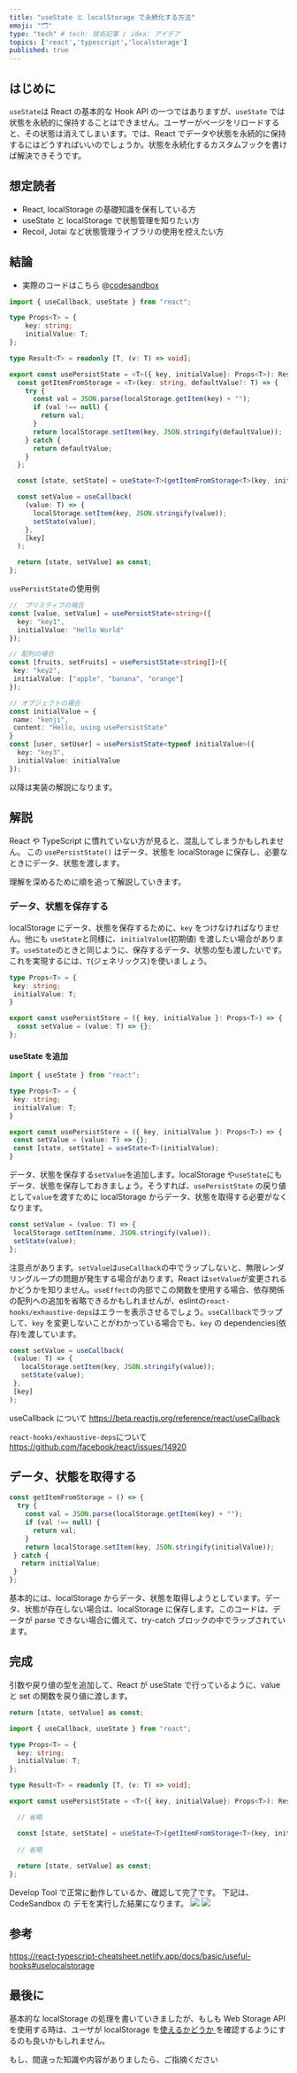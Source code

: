 ```yaml
---
title: "useState と localStorage で永続化する方法"
emoji: "🗂️"
type: "tech" # tech: 技術記事 / idea: アイデア
topics: ['react','typescript','localstorage']
published: true 
---
```

## はじめに
`useState`は React の基本的な Hook API の一つではありますが、`useState` では状態を永続的に保持することはできません。ユーザーがページをリロードすると、その状態は消えてしまいます。では、React でデータや状態を永続的に保持するにはどうすればいいのでしょうか。状態を永続化するカスタムフックを書けば解決できそうです。

## 想定読者
- React, localStorage の基礎知識を保有している方
- useState と localStorage で状態管理を知りたい方
- Recoil, Jotai など状態管理ライブラリの使用を控えたい方

## 結論
- 実際のコードはこちら
@[codesandbox](https://codesandbox.io/embed/usepersiststate-iuj52v?fontsize=14&hidenavigation=1&theme=dark)

```typescript
import { useCallback, useState } from "react";

type Props<T> = {
    key: string;
    initialValue: T;
};

type Result<T> = readonly [T, (v: T) => void];

export const usePersistState = <T>({ key, initialValue}: Props<T>): Result<T> => {
  const getItemFromStorage = <T>(key: string, defaultValue?: T) => {
    try {
      const val = JSON.parse(localStorage.getItem(key) + "");
      if (val !== null) {
        return val;
      }
      return localStorage.setItem(key, JSON.stringify(defaultValue));
    } catch {
      return defaultValue;
    }
  };

  const [state, setState] = useState<T>(getItemFromStorage<T>(key, initialValue));

  const setValue = useCallback(
    (value: T) => {
      localStorage.setItem(key, JSON.stringify(value));
      setState(value);
    }, 
    [key]
  );

  return [state, setValue] as const;
};
```
`usePersistState`の使用例
```typescript
//  プリミティブの場合
const [value, setValue] = usePersistState<string>({
  key: "key1",
  initialValue: "Hello World"
});

// 配列の場合
const [fruits, setFruits] = usePersistState<string[]>({
 key: "key2",
 initialValue: ["apple", "banana", "orange"] 
});

// オブジェクトの場合 
const initialValue = {
 name: "kenji",
 content: "Hello, using usePersistState"
}
const [user, setUser] = usePersistState<typeof initialValue>({
  key: "key3",
  initialValue: initialValue 
});
```
以降は実装の解説になります。

## 解説 
React や TypeScript に慣れていない方が見ると、混乱してしまうかもしれません。
この `usePersistState()` はデータ、状態を localStorage に保存し、必要なときにデータ、状態を渡します。

理解を深めるために順を追って解説していきます。

### データ、状態を保存する 
localStorage にデータ、状態を保存するために、`key` をつけなければなりません。他にも `useState`と同様に、`initialValue`(初期値) を渡したい場合があります。`useState`のときと同じように、保存するデータ、状態の型も渡したいです。これを実現するには、`T`(ジェネリックス)を使いましょう。

```typescript
type Props<T> = { 
 key: string; 
 initialValue: T;
}

export const usePersistStore = ({ key, initialValue }: Props<T>) => {
  const setValue = (value: T) => {};
};
```
#### useState を追加
```typescript
import { useState } from "react";

type Props<T> = { 
 key: string; 
 initialValue: T;
}

export const usePersistStore = ({ key, initialValue }: Props<T>) => {
 const setValue = (value: T) => {};
 const [state, setState] = useState<T>(initialValue);
}
```
データ、状態を保存する`setValue`を追加します。localStorage や`useState`にもデータ、状態を保存しておきましょう。そうすれば、`usePersistState` の戻り値として`value`を渡すために localStorage からデータ、状態を取得する必要がなくなります。
```typescript
const setValue = (value: T) => {
 localStorage.setItem(name, JSON.stringify(value));
 setState(value);
};
```
注意点があります。`setValue`は`useCallback`の中でラップしないと、無限レンダリングループの問題が発生する場合があります。React は`setValue`が変更されるかどうかを知りません。`useEffect`の内部でこの関数を使用する場合、依存関係の配列への追加を省略できるかもしれませんが、eslintの`react-hooks/exhaustive-deps`はエラーを表示させるでしょう。`useCallback`でラップして、`key` を変更しないことがわかっている場合でも、`key` の dependencies(依存)を渡しています。
```typescript
const setValue = useCallback(
 (value: T) => {
   localStorage.setItem(key, JSON.stringify(value));
   setState(value);
 }, 
 [key]
);
```
useCallback について
https://beta.reactjs.org/reference/react/useCallback

`react-hooks/exhaustive-deps`について
https://github.com/facebook/react/issues/14920

## データ、状態を取得する
```typescript
const getItemFromStorage = () => {
  try {
    const val = JSON.parse(localStorage.getItem(key) + "");
    if (val !== null) {
      return val;
    }
    return localStorage.setItem(key, JSON.stringify(initialValue));
 } catch {
   return initialValue;
 }
};
```
基本的には、localStorage からデータ、状態を取得しようとしています。データ、状態が存在しない場合は、localStorage に保存します。このコードは、データが parse できない場合に備えて、try-catch ブロックの中でラップされています。

## 完成
引数や戻り値の型を追加して、React が useState で行っているように、value と set の関数を戻り値に渡します。
```typescript
return [state, setValue] as const;
```

```typescript
import { useCallback, useState } from "react";

type Props<T> = {
  key: string;
  initialValue: T;
};

type Result<T> = readonly [T, (v: T) => void];

export const usePersistState = <T>({ key, initialValue}: Props<T>): Result<T> => {

  // 省略

  const [state, setState] = useState<T>(getItemFromStorage<T>(key, initialValue));
  
  // 省略
    
  return [state, setValue] as const;
};
```

Develop Tool で正常に動作しているか、確認して完了です。
下記は、CodeSandbox の デモを実行した結果になります。
![](/images/usePersistState2.png)
![](/images/usePersistState.png)

## 参考
https://react-typescript-cheatsheet.netlify.app/docs/basic/useful-hooks#uselocalstorage

## 最後に
基本的な localStorage の処理を書いていきましたが、もしも Web Storage API を使用する時は、ユーザが localStorage を[使えるかどうか ](https://developer.mozilla.org/en-US/docs/Web/API/Web_Storage_API/Using_the_Web_Storage_API#testing_for_availability)を確認するようにするのも良いかもしれません。

もし、間違った知識や内容がありましたら、ご指摘ください

